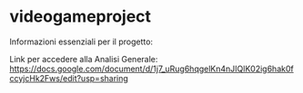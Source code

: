 # videogameproject
Informazioni essenziali per il progetto:

Link per accedere alla Analisi Generale: https://docs.google.com/document/d/1j7_uRug6hqgelKn4nJIQlK02ig6hak0fccyjcHk2Fws/edit?usp=sharing

